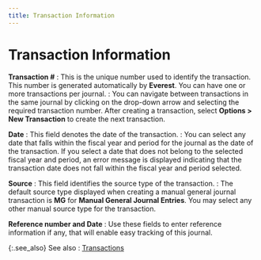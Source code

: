 ```yaml
---
title: Transaction Information
---
```


# Transaction Information


**Transaction #**
: This is the unique number used to identify the transaction.  This number is generated automatically by **Everest**.  You can have one or more transactions per journal.
: You can navigate between transactions in the same  journal by clicking on the drop-down arrow and selecting the required  transaction number. After creating a transaction, select **Options 
 &gt; New Transaction** to create the next transaction.


**Date**
: This field denotes the date of the transaction.
: You can select any date that falls within the fiscal  year and period for the journal as the date of the transaction. If you  select a date that does not belong to the selected fiscal year and period,  an error message is displayed indicating that the transaction date does  not fall within the fiscal year and period selected.


**Source**
: This field identifies the source type of the transaction.
: The default source type displayed when creating  a manual general journal transaction is **MG**  for **Manual General Journal Entries**.  You may select any other manual source type for the transaction.


**Reference number and Date**
: Use these fields to enter reference information  if any, that will enable easy tracking of this journal.


{:.see_also}
See also
: [Transactions]({{site.acc_baseurl}}/misc/transactions_manual_gj.html)
